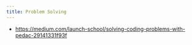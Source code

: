 ```yaml
---
title: Problem Solving
---
```


- https://medium.com/launch-school/solving-coding-problems-with-pedac-29141331f93f
